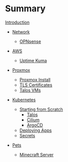# Summary

[Introduction](./introduction.md)

- [Network]()
  - [OPNsense](network/OPNsense.md)

- [AWS]()
  - [Uptime Kuma](aws/UptimeKuma.md)

- [Proxmox]()
  - [Proxmox Install](pve/install.md)
  - [TLS Certificates](pve/tls_certs.md)
  - [Talos VMs](pve/talos_vms.md)

- [Kubernetes](k8s/README.md)
  - [Starting from Scratch](k8s/from_scratch.md)
      - [Talos](k8s/talos.md)
      - [Cilium](k8s/cilium.md)
      - [ArgoCD](k8s/argocd.md)
  - [Deploying Apps]()
  - [Secrets](k8s/secrets.md)

- [Pets]()
  - [Minecraft Server]()
